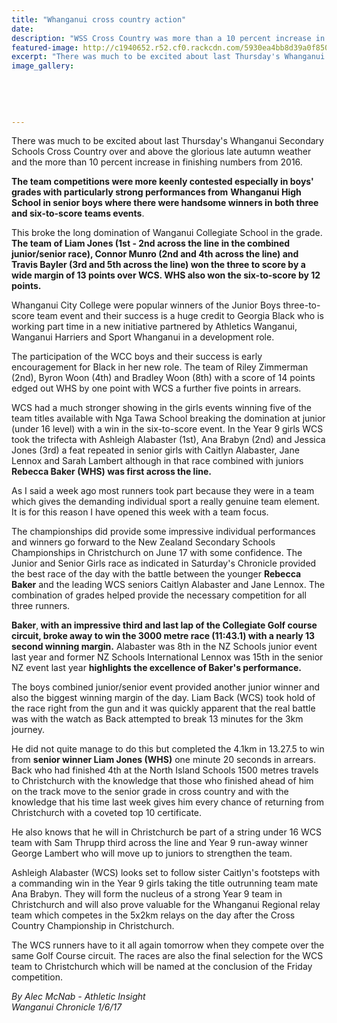 ```yaml
---
title: "Whanganui cross country action"
date: 
description: "WSS Cross Country was more than a 10 percent increase in finishing numbers from 2016..."
featured-image: http://c1940652.r52.cf0.rackcdn.com/5930ea4bb8d39a0f85000084/boys-x-country-photo-used-for-news-shot-instead-of-colleg-photo.jpg
excerpt: "There was much to be excited about last Thursday's Whanganui Secondary Schools Cross Country with more than a 10 percent increase in finishing numbers from 2016."
image_gallery:
    
    
    
    
    
---
```


<p>There was much to be excited about last Thursday's Whanganui Secondary Schools Cross Country over and above the glorious late autumn weather and the more than 10 percent increase in finishing numbers from 2016.<br /><strong></strong></p>
<p><strong>The team competitions were more keenly contested especially in boys' grades with particularly strong performances from</strong> <strong>Whanganui High School in senior boys where there were handsome winners in both three and six-to-score teams events</strong>.</p>
<p>This broke the long domination of Wanganui Collegiate School in the grade. <strong>The team of Liam Jones (1st - 2nd across the line in the combined junior/senior race), Connor Munro (2nd and 4th across the line) and Travis Bayler (3rd and 5th across the line) won the three to score by a wide margin of 13 points over WCS. WHS also won the six-to-score by 12 points.</strong></p>
<p>Whanganui City College were popular winners of the Junior Boys three-to-score team event and their success is a huge credit to Georgia Black who is working part time in a new initiative partnered by Athletics Wanganui, Wanganui Harriers and Sport Whanganui in a development role.</p>
<p>The participation of the WCC boys and their success is early encouragement for Black in her new role. The team of Riley Zimmerman (2nd), Byron Woon (4th) and Bradley Woon (8th) with a score of 14 points edged out WHS by one point with WCS a further five points in arrears.</p>
<p>WCS had a much stronger showing in the girls events winning five of the team titles available with Nga Tawa School breaking the domination at junior (under 16 level) with a win in the six-to-score event. In the Year 9 girls WCS took the trifecta with Ashleigh Alabaster (1st), Ana Brabyn (2nd) and Jessica Jones (3rd) a feat repeated in senior girls with Caitlyn Alabaster, Jane Lennox and Sarah Lambert although in that race combined with juniors<strong> Rebecca Baker (WHS) was first across the line.</strong></p>
<p>As I said a week ago most runners took part because they were in a team which gives the demanding individual sport a really genuine team element. It is for this reason I have opened this week with a team focus.</p>
<p>The championships did provide some impressive individual performances and winners go forward to the New Zealand Secondary Schools Championships in Christchurch on June 17 with some confidence. The Junior and Senior Girls race as indicated in Saturday's Chronicle provided the best race of the day with the battle between the younger <strong>Rebecca Baker</strong> and the leading WCS seniors Caitlyn Alabaster and Jane Lennox. The combination of grades helped provide the necessary competition for all three runners.</p>
<p><strong>Baker</strong>,<strong> with an impressive third and last lap of the Collegiate Golf course circuit, broke away to win the 3000 metre race (11:43.1) with a nearly 13 second winning margin.</strong> Alabaster was 8th in the NZ Schools junior event last year and former NZ Schools International Lennox was 15th in the senior NZ event last year <strong>highlights the excellence of Baker's performance.</strong></p>
<p>The boys combined junior/senior event provided another junior winner and also the biggest winning margin of the day. Liam Back (WCS) took hold of the race right from the gun and it was quickly apparent that the real battle was with the watch as Back attempted to break 13 minutes for the 3km journey.</p>
<p>He did not quite manage to do this but completed the 4.1km in 13.27.5 to win from <strong>senior winner Liam Jones (WHS)</strong> one minute 20 seconds in arrears. Back who had finished 4th at the North Island Schools 1500 metres travels to Christchurch with the knowledge that those who finished ahead of him on the track move to the senior grade in cross country and with the knowledge that his time last week gives him every chance of returning from Christchurch with a coveted top 10 certificate.</p>
<p>He also knows that he will in Christchurch be part of a string under 16 WCS team with Sam Thrupp third across the line and Year 9 run-away winner George Lambert who will move up to juniors to strengthen the team.</p>
<p>Ashleigh Alabaster (WCS) looks set to follow sister Caitlyn's footsteps with a commanding win in the Year 9 girls taking the title outrunning team mate Ana Brabyn. They will form the nucleus of a strong Year 9 team in Christchurch and will also prove valuable for the Whanganui Regional relay team which competes in the 5x2km relays on the day after the Cross Country Championship in Christchurch.</p>
<p>The WCS runners have to it all again tomorrow when they compete over the same Golf Course circuit. The races are also the final selection for the WCS team to Christchurch which will be named at the conclusion of the Friday competition.</p>
<div class="detailsLarge articleEmailLink">
<p class="writtenBy"><em>By Alec McNab - Athletic Insight</em><br /><em>Wanganui Chronicle 1/6/17</em></p>
</div>

